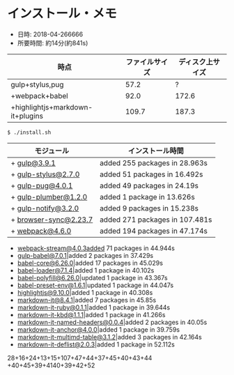 # インストール・メモ

* 日時: 2018-04-266666
* 所要時間: 約14分(約841s)

時点|ファイルサイズ|ディスク上サイズ
----|--------------|----------------
gulp+stylus,pug|57.2|?
+webpack+babel|92.0|172.6
+highlightjs+markdown-it+plugins|109.7|187.3

```sh
$ ./install.sh
```

モジュール|インストール時間
----------|----------------
+ gulp@3.9.1|added 255 packages in 28.963s
+ gulp-stylus@2.7.0|added 51 packages in 16.492s
+ gulp-pug@4.0.1|added 49 packages in 24.19s
+ gulp-plumber@1.2.0|added 1 package in 13.626s
+ gulp-notify@3.2.0|added 9 packages in 15.238s
+ browser-sync@2.23.7|added 271 packages in 107.481s
+ webpack@4.6.0|added 194 packages in 47.174s
+ webpack-stream@4.0.3added 71 packages in 44.944s
+ gulp-babel@7.0.1|added 2 packages in 37.429s
+ babel-core@6.26.0|added 17 packages in 45.029s
+ babel-loader@7.1.4|added 1 package in 40.102s
+ babel-polyfill@6.26.0|updated 1 package in 43.367s
+ babel-preset-env@1.6.1|updated 1 package in 44.047s
+ highlightjs@9.10.0|added 1 package in 40.308s
+ markdown-it@8.4.1|added 7 packages in 45.85s
+ markdown-it-ruby@0.1.1|added 1 package in 39.644s
+ markdown-it-kbd@1.1.1|added 1 package in 41.266s
+ markdown-it-named-headers@0.0.4|added 2 packages in 40.05s
+ markdown-it-anchor@4.0.0|added 1 package in 39.759s
+ markdown-it-multimd-table@3.1.2|added 3 packages in 42.164s
+ markdown-it-deflist@2.0.3|added 1 package in 52.112s

28+16+24+13+15+107+47+44+37+45+40+43+44
+40+45+39+4140+39+42+52

